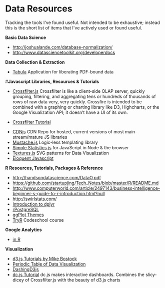 # Data Resources
Tracking the tools I've found useful. Not intended to be exhaustive; instead this is the short list of items that I've actively used or found useful.

**Basic Data Science**
* http://joshualande.com/database-normalization/
* http://www.datasciencetoolkit.org/developerdocs

**Data Collection & Extraction**
* [Tabula](http://tabula.technology/) Application for liberating PDF-bound data

#**Javascript Libraries, Resources & Tutorials**
* [Crossfilter.js](https://github.com/square/crossfilter) Crossfilter is like a client-side OLAP server, quickly grouping, filtering, and aggregating tens or hundreds of thousands of rows of raw data very, very quickly. Crossfire is intended to be combined with a graphing or charting library like D3, Highcharts, or the Google Visualization API; it doesn’t have a UI of its own.
- [Crossfilter Tutorial](http://blog.rusty.io/2012/09/17/crossfilter-tutorial/)
* [CDNjs](https://cdnjs.com/)  CDN Repo for hosted, current versions of most main-stream/mature JS libraries
* [Mustache.js](http://mustache.github.io/mustache.5.html) Logic-less templating library
* [Simple Statistics.js](http://www.macwright.org/simple-statistics/)  for JavaScript in Node & the browser
* [Textures.js](http://riccardoscalco.github.io/textures/)  SVG patterns for Data Visualization
* [Eloquent Javascript](http://eloquentjavascript.net/)

**R Resources, Tutorials, Packages & Reference**
* http://handsondatascience.com/DataO.pdf
* https://github.com/startupjing/Tech_Notes/blob/master/R/README.md
* http://www.computerworld.com/article/2497143/business-intelligence-beginner-s-guide-to-r-introduction.html?null
* http://swirlstats.com/
* [Introduction to dplyr](http://cran.rstudio.com/web/packages/dplyr/vignettes/introduction.html)
* [rPostgreSQL](https://code.google.com/p/rpostgresql/)
* [ggPlot Themes](http://docs.ggplot2.org/dev/vignettes/themes.html)
* [TryR](http://tryr.codeschool.com/) Codeschool course

**Google Analytics**
* [in R](https://github.com/jdeboer/ganalytics)

**Visualization**
* [d3.js Tutorials by Mike Bostock](https://github.com/mbostock/d3/wiki/Tutorials)
* [Periodic Table of Data Visualization](http://www.visual-literacy.org/periodic_table/periodic_table.html)
* [DashingD3js](https://www.dashingd3js.com/table-of-contents)
* [dc.js Tutorial](http://www.codeproject.com/Articles/693841/Making-Dashboards-with-Dc-js-Part-1-Using-Crossfil) dc.js makes interactive dashboards. Combines the slicy-dicey of Crossfilter.js with the beauty of d3.js charts
